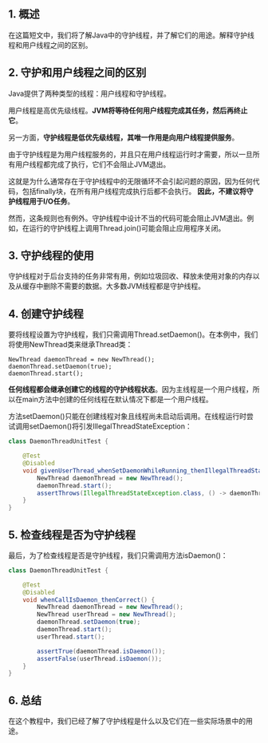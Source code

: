 ## 1. 概述

在这篇短文中，我们将了解Java中的守护线程，并了解它们的用途。解释守护线程和用户线程之间的区别。

## 2. 守护和用户线程之间的区别

Java提供了两种类型的线程：用户线程和守护线程。

用户线程是高优先级线程。**JVM将等待任何用户线程完成其任务，然后再终止它**。

另一方面，**守护线程是低优先级线程，其唯一作用是向用户线程提供服务**。

由于守护线程是为用户线程服务的，并且只在用户线程运行时才需要，所以一旦所有用户线程都完成了执行，它们不会阻止JVM退出。

这就是为什么通常存在于守护线程中的无限循环不会引起问题的原因，因为任何代码，包括finally块，在所有用户线程完成执行后都不会执行。
**因此，不建议将守护线程用于I/O任务**。

然而，这条规则也有例外。守护线程中设计不当的代码可能会阻止JVM退出。例如，在运行的守护线程上调用Thread.join()可能会阻止应用程序关闭。

## 3. 守护线程的使用

守护线程对于后台支持的任务非常有用，例如垃圾回收、释放未使用对象的内存以及从缓存中删除不需要的数据。大多数JVM线程都是守护线程。

## 4. 创建守护线程

要将线程设置为守护线程，我们只需调用Thread.setDaemon()。在本例中，我们将使用NewThread类来继承Thread类：

```text
NewThread daemonThread = new NewThread();
daemonThread.setDaemon(true);
daemonThread.start();
```

**任何线程都会继承创建它的线程的守护线程状态**。因为主线程是一个用户线程，所以在main方法中创建的任何线程在默认情况下都是一个用户线程。

方法setDaemon()只能在创建线程对象且线程尚未启动后调用。在线程运行时尝试调用setDaemon()将引发IllegalThreadStateException：

```java
class DaemonThreadUnitTest {

    @Test
    @Disabled
    void givenUserThread_whenSetDaemonWhileRunning_thenIllegalThreadStateException() {
        NewThread daemonThread = new NewThread();
        daemonThread.start();
        assertThrows(IllegalThreadStateException.class, () -> daemonThread.setDaemon(true));
    }
}
```

## 5. 检查线程是否为守护线程

最后，为了检查线程是否是守护线程，我们只需调用方法isDaemon()：

```java
class DaemonThreadUnitTest {

    @Test
    @Disabled
    void whenCallIsDaemon_thenCorrect() {
        NewThread daemonThread = new NewThread();
        NewThread userThread = new NewThread();
        daemonThread.setDaemon(true);
        daemonThread.start();
        userThread.start();

        assertTrue(daemonThread.isDaemon());
        assertFalse(userThread.isDaemon());
    }
}
```

## 6. 总结

在这个教程中，我们已经了解了守护线程是什么以及它们在一些实际场景中的用途。
